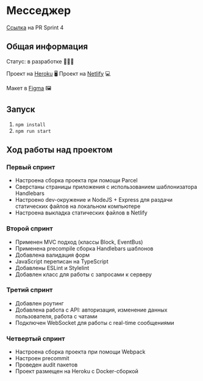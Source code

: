 # Месседжер
[Ссылка](https://github.com/vlad-burnaev/middle.messenger.praktikum.yandex/pull/5) на PR Sprint 4
## Общая информация

Статус: в разработке 👨🏻‍💻

Проект на [Heroku](https://practicum-messenger.herokuapp.com/) 🖥
Проект на [Netlify](https://neon-quokka-new.netlify.app/) 💻

Макет в [Figma](https://www.figma.com/file/24EUnEHGEDNLdOcxg7ULwV/Chat?node-id=0%3A1) 🖼

## Запуск
1. `npm install`
2. `npm run start`

## Ход работы над проектом
### Первый спринт
- Настроена сборка проекта при помощи Parcel
- Сверстаны страницы приложения с использованием шаблонизатора Handlebars
- Настроено dev-окружение и NodeJS + Express для раздачи статических файлов на локальном компьютере
- Настроена выкладка статических файлов в Netlify

### Второй спринт
- Применен MVC подход (классы Block, EventBus)
- Применена precompile сборка Handlebars шаблонов
- Добавлена валидация форм
- JavaScript переписан на TypeScript
- Добавлены ESLint и Stylelint
- Добавлен класс для работы с запросами к серверу

### Третий спринт
- Добавлен роутинг
- Добавлена работа с API: авторизация, изменение данных пользователя, работа с чатами
- Подключен WebSocket для работы с real-time сообщениями

### Четвертый спринт
- Настроена сборка проекта при помощи Webpack
- Настроен precommit
- Проведен audit пакетов
- Проект размещен на Heroku с Docker-сборкой
